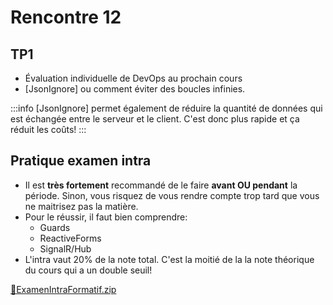 # Rencontre 12

## TP1

- Évaluation individuelle de DevOps au prochain cours
- [JsonIgnore] ou comment éviter des boucles infinies.

:::info
[JsonIgnore] permet également de réduire la quantité de données qui est échangée entre le serveur et le client. C'est donc plus rapide et ça réduit les coûts!
:::

## Pratique examen intra

- Il est **très fortement** recommandé de le faire **avant OU pendant** la période. Sinon, vous risquez de vous rendre compte trop tard que vous ne maitrisez pas la matière.
- Pour le réussir, il faut bien comprendre:
    - Guards
    - ReactiveForms
    - SignalR/Hub
- L'intra vaut 20% de la note total. C'est la moitié de la la note théorique du cours qui a un double seuil!

[🔗ExamenIntraFormatif.zip](https://cegepedouardmontpetit.sharepoint.com/:u:/s/CMT420InformatiqueComitesCours-5W5/EQjNp14YDZtEnEFe9msxLUMBZTfPqx78pHdGwiopwsQsUQ?e=iJZnMv)
